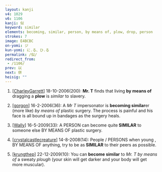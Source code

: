 ```yaml
---
layout: kanji
v4: 1029
v6: 1106
kanji: 似
keyword: similar
elements: becoming, similar, person, by means of, plow, drop, person
strokes: 7
image: E4BCBC
on-yomi: ジ
kun-yomi: に.る、ひ.る
permalink: /似/
redirect_from:
 - /1106/
prev: 以
next: 併
heisig: ""
---
```


1) [<a href="http://kanji.koohii.com/profile/CharleyGarrett">CharleyGarrett</a>] 18-10-2006(200): <strong>Mr. T</strong> finds that living <strong>by means of</strong> dragging a <strong>plow</strong> is <em>similar</em> to slavery.

2) [<a href="http://kanji.koohii.com/profile/gorgon">gorgon</a>] 16-2-2006(36): A <em>Mr T</em> impersonator is <strong>becoming</strong><strong> similar</strong>er (more like) <em>by means of</em> plastic surgery. The process is painful and his face is all bound up in bandages as the surgery heals.

3) [<a href="http://kanji.koohii.com/profile/Wally">Wally</a>] 16-5-2009(33): A PERSON can become quite<strong> SIMILAR</strong> to someone else BY MEANS OF plastic surgery.

4) [<a href="http://kanji.koohii.com/profile/crystalcastlecreature">crystalcastlecreature</a>] 14-8-2008(14): People / PERSONS when young , BY MEANS OF anything, try to be as<strong> SIMILAR</strong> to their peers as possible.

5) [<a href="http://kanji.koohii.com/profile/krungthep">krungthep</a>] 22-12-2009(10): You can <strong>become<strong> similar</strong></strong> to <em>Mr. T by means of</em> a sweaty <em>plough</em> (your skin will get darker and your body will get more muscular).

